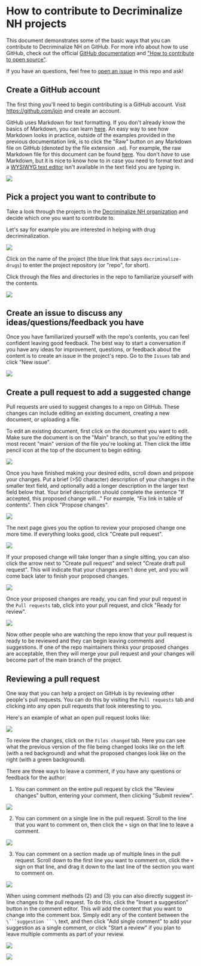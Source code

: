 # How to contribute to Decriminalize NH projects

This document demonstrates some of the basic ways that you can contribute to Decriminalize NH on GitHub. For more info about how to use GitHub, check out the official [GitHub documentation](https://docs.github.com/en/free-pro-team@latest/github) and ["How to contribute to open source"](https://opensource.guide/how-to-contribute/).

If you have an questions, feel free to [open an issue](https://github.com/decriminalize-nh/contributing/issues/new) in this repo and ask!

## Create a GitHub account
The first thing you'll need to begin contributing is a GitHub account. Visit https://github.com/join and create an account.

GitHub uses Markdown for text formatting. If you don't already know the basics of Markdown, you can learn [here](https://docs.github.com/en/free-pro-team@latest/github/writing-on-github/basic-writing-and-formatting-syntax). An easy way to see how Markdown looks in practice, outside of the examples provided in the previous documentation link, is to click the "Raw" button on any Markdown file on GitHub (denoted by the file extension `.md`). For example, the raw Markdown file for this document can be found [here](https://github.com/decriminalize-nh/contributing/raw/main/README.md). You don't _have_ to use Markdown, but it is nice to know how to in case you need to format text and a [WYSIWYG text editor](https://en.wikipedia.org/wiki/WYSIWYG) isn't available in the text field you are typing in.

<kbd><img src="images/wysiwyg.png" /></img></kbd>

## Pick a project you want to contribute to
Take a look through the projects in the [Decriminalize NH organization](https://github.com/decriminalize-nh) and decide which one you want to contribute to. 

Let's say for example you are interested in helping with drug decriminalization.

<kbd><img src="images/decrim-org.png" /></img></kbd>

Click on the name of the project (the blue link that says `decriminalize-drugs`) to enter the project repository (or "repo", for short). 

Click through the files and directories in the repo to familiarize yourself with the contents.

<kbd><img src="images/repo.png" /></img></kbd>

## Create an issue to discuss any ideas/questions/feedback you have
Once you have familiarized yourself with the repo's contents, you can feel confident leaving good feedback. The best way to start a conversation if you have any ideas for improvement, questions, or feedback about the content is to create an issue in the project's repo. Go to the `Issues` tab and click "New issue".

<kbd><img src="images/issues.png" /></img></kbd>

## Create a pull request to add a suggested change
Pull requests are used to suggest changes to a repo on GitHub. These changes can include editing an existing document, creating a new document, or uploading a file.

To edit an existing document, first click on the document you want to edit. Make sure the document is on the "Main" branch, so that you're editing the most recent "main" version of the file you're looking at. Then click the little pencil icon at the top of the document to begin editing.

<kbd><img src="images/edit.png" /></img></kbd>

Once you have finished making your desired edits, scroll down and propose your changes. Put a brief (>50 character) description of your changes in the smaller text field, and optionally add a longer description in the larger text field below that. Your brief description should complete the sentence "If accepted, this proposed change will..." For example, "Fix link in table of contents". Then click "Propose changes".

<kbd><img src="images/pr1.png" /></img></kbd>

The next page gives you the option to review your proposed change one more time. If everything looks good, click "Create pull request". 

<kbd><img src="images/pr2.png" /></img></kbd>

If your proposed change will take longer than a single sitting, you can also click the arrow next to "Create pull request" and select "Create draft pull request". This will indicate that your changes aren't done yet, and you will come back later to finish your proposed changes. 

<kbd><img src="images/draft-pr.png" /></img></kbd>

Once your proposed changes are ready, you can find your pull request in the `Pull requests` tab, click into your pull request, and click "Ready for review".

<kbd><img src="images/ready.png" /></img></kbd>

Now other people who are watching the repo know that your pull request is ready to be reviewed and they can begin leaving comments and suggestions. If one of the repo maintainers thinks your proposed changes are acceptable, then they will merge your pull request and your changes will become part of the main branch of the project.

## Reviewing a pull request
One way that you can help a project on GitHub is by reviewing other people's pull requests. You can do this by visiting the `Pull requests` tab and clicking into any open pull requests that look interesting to you.

Here's an example of what an open pull request looks like:

<kbd><img src="images/open-pr.png" /></img></kbd>

To review the changes, click on the `Files changed` tab. Here you can see what the previous version of the file being changed looks like on the left (with a red background) and what the proposed changes look like on the right (with a green background).

There are three ways to leave a comment, if you have any questions or feedback for the author:

1. You can comment on the entire pull request by click the "Review changes" button, entering your comment, then clicking "Submit review".

<kbd><img src="images/pr-comment.png" /></img></kbd>

2. You can comment on a single line in the pull request. Scroll to the line that you want to comment on, then click the `+` sign on that line to leave a comment.

<kbd><img src="images/pr-comment-1.png" /></img></kbd>

3. You can comment on a section made up of multiple lines in the pull request. Scroll down to the first line you want to comment on, click the `+` sign on that line, and drag it down to the last line of the section you want to comment on. 

<kbd><img src="images/pr-comment-2.png" /></img></kbd>

When using comment methods (2) and (3) you can also directly suggest in-line changes to the pull request. To do this, click the "Insert a suggestion" button in the comment editor. This will add the content that you want to change into the comment box. Simply edit any of the content between the `\```suggestion ```\` text, and then click "Add single comment" to add your suggestion as a single comment, or click "Start a review" if you plan to leave multiple comments as part of your review.

<kbd><img src="images/insert.png" /></img></kbd>

<kbd><img src="images/suggestion.png" /></img></kbd>
